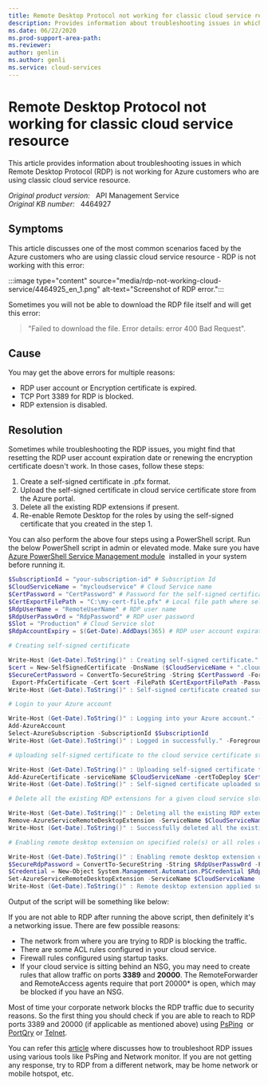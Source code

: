 ```yaml
---
title: Remote Desktop Protocol not working for classic cloud service resource
description: Provides information about troubleshooting issues in which Remote Desktop Protocol is not working for Azure customers who are using classic cloud service resource.
ms.date: 06/22/2020
ms.prod-support-area-path: 
ms.reviewer: 
author: genlin
ms.author: genli
ms.service: cloud-services
---
```

# Remote Desktop Protocol not working for classic cloud service resource

This article provides information about troubleshooting issues in which Remote Desktop Protocol (RDP) is not working for Azure customers who are using classic cloud service resource.

_Original product version:_ &nbsp; API Management Service  
_Original KB number:_ &nbsp; 4464927

## Symptoms

This article discusses one of the most common scenarios faced by the Azure customers who are using classic cloud service resource - RDP is not working with this error:

:::image type="content" source="media/rdp-not-working-cloud-service/4464925_en_1.png" alt-text="Screenshot of RDP error.":::

Sometimes you will not be able to download the RDP file itself and will get this error:

> "Failed to download the file. Error details: error 400 Bad Request".

## Cause

You may get the above errors for multiple reasons:

- RDP user account or Encryption certificate is expired.
- TCP Port 3389 for RDP is blocked.
- RDP extension is disabled.

## Resolution

Sometimes while troubleshooting the RDP issues, you might find that resetting the RDP user account expiration date or renewing the encryption certificate doesn't work. In those cases, follow these steps:

1. Create a self-signed certificate in .pfx format.
2. Upload the self-signed certificate in cloud service certificate store from the Azure portal.
3. Delete all the existing RDP extensions if present.
4. Re-enable Remote Desktop for the roles by using the self-signed certificate that you created in the step 1.

You can also perform the above four steps using a PowerShell script. Run the below PowerShell script in admin or elevated mode. Make sure you have [Azure PowerShell Service Management module](/powershell/azure/servicemanagement/install-azure-ps?view=azuresmps-4.0.0&preserve-view=true)  installed in your system before running it.

```powershell
$SubscriptionId = "your-subscription-id" # Subscription Id
$CloudServiceName = "mycloudservice" # Cloud Service name
$CertPassword = "CertPassword" # Password for the self-signed certificate
$CertExportFilePath = "C:\my-cert-file.pfx" # Local file path where self-signed certificate will be exported
$RdpUserName = "RemoteUserName" # RDP user name
$RdpUserPassw0rd = "RdpPassword" # RDP user password
$Slot = "Production" # Cloud Service slot
$RdpAccountExpiry = $(Get-Date).AddDays(365) # RDP user account expiration DateTime

# Creating self-signed certificate

Write-Host (Get-Date).ToString()" : Creating self-signed certificate." -ForegroundColor Magenta
$cert = New-SelfSignedCertificate -DnsName ($CloudServiceName + ".cloudapp.net") -CertStoreLocation "cert:\LocalMachine\My" -KeyLength 2048 -KeySpec "KeyExchange"
$SecureCertPassword = ConvertTo-SecureString -String $CertPassword -Force -AsPlainText
 Export-PfxCertificate -Cert $cert -FilePath $CertExportFilePath -Password $SecureCertPassword
Write-Host (Get-Date).ToString()" : Self-signed certificate created successfully at" $CertExportFilePath -ForegroundColor Magenta

# Login to your Azure account

Write-Host (Get-Date).ToString()" : Logging into your Azure account." -ForegroundColor Magenta
Add-AzureAccount
Select-AzureSubscription -SubscriptionId $SubscriptionId
Write-Host (Get-Date).ToString()" : Logged in successfully." -ForegroundColor Magenta

# Uploading self-signed certificate to the cloud service certificate store

Write-Host (Get-Date).ToString()" : Uploading self-signed certificate to the cloud service certificate store." -ForegroundColor Magenta
Add-AzureCertificate -serviceName $CloudServiceName -certToDeploy $CertExportFilePath -password $CertPassword
Write-Host (Get-Date).ToString()" : Self-signed certificate uploaded successfully." -ForegroundColor Magenta

# Delete all the existing RDP extensions for a given cloud service slot

Write-Host (Get-Date).ToString()" : Deleting all the existing RDP extensions for" $Slot "slot." -ForegroundColor Magenta
Remove-AzureServiceRemoteDesktopExtension -ServiceName $CloudServiceName -UninstallConfiguration -Slot $Slot
Write-Host (Get-Date).ToString()" : Successfully deleted all the existing RDP extensions for" $Slot "slot." -ForegroundColor Magenta

# Enabling remote desktop extension on specified role(s) or all roles on a cloud service slot

Write-Host (Get-Date).ToString()" : Enabling remote desktop extension on all the roles." -ForegroundColor Magenta
$SecureRdpPassword = ConvertTo-SecureString -String $RdpUserPassw0rd -Force -AsPlainText
$Credential = New-Object System.Management.Automation.PSCredential $RdpUserName,$SecureRdpPassword
Set-AzureServiceRemoteDesktopExtension -ServiceName $CloudServiceName -Credential $Credential -CertificateThumbprint $cert.Thumbprint -Expiration $RdpAccountExpiry -Slot $Slot
Write-Host (Get-Date).ToString()" : Remote desktop extension applied successfully." -ForegroundColor Magenta
```

Output of the script will be something like below:

If you are not able to RDP after running the above script, then definitely it's a networking issue. There are few possible reasons:

- The network from where you are trying to RDP is blocking the traffic.
- There are some ACL rules configured in your cloud service.
- Firewall rules configured using startup tasks.
- If your cloud service is sitting behind an NSG, you may need to create rules that allow traffic on ports **3389** and **20000**. The RemoteForwarder and RemoteAccess agents require that port 20000* is open, which may be blocked if you have an NSG.

Most of time your corporate network blocks the RDP traffic due to security reasons. So the first thing you should check if you are able to reach to RDP ports 3389 and 20000 (if applicable as mentioned above) using [PsPing](/sysinternals/downloads/psping)  or [PortQry](https://www.microsoft.com/download/details.aspx?id=24009) or [Telnet](https://blogs.technet.microsoft.com/danielmauser/2015/03/18/tip-installing-telnet-client-via-command-line/).

You can refer this [article](https://support.microsoft.com/help/4464850) where discusses how to troubleshoot RDP issues using various tools like PsPing and Network monitor. If you are not getting any response, try to RDP from a different network, may be home network or mobile hotspot, etc.

